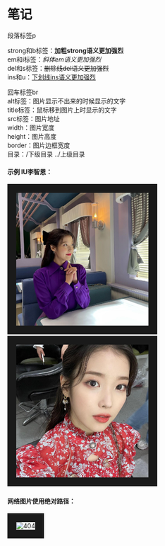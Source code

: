 <h1>笔记</h1>

<p>段落标签p</p>

strong和b标签：<strong>加粗strong语义更加强烈</strong>   
em和i标签：<em>斜体em语义更加强烈</em>   
del和s标签：<del>删除线del语义更加强烈</del>   
ins和u：<ins>下划线ins语义更加强烈</ins>   

回车标签br<br />
alt标签：图片显示不出来的时候显示的文字   
title标签：鼠标移到图片上时显示的文字   
src标签：图片地址   
width：图片宽度   
height：图片高度   
border：图片边框宽度   
目录：/下级目录 ../上级目录
<h4>示例 IU李智恩：</h4>
<img src = "iu2.jpeg" alt = "iu" title = "iu" width = "300" height = "" border = "20">
<img src = "第二天/WechatIMG8.jpeg" width = "300" border = "20" title = "IU" alt = "IU">
<h4>网络图片使用绝对路径：</h4>
<img src = "https://i0.hdslb.com/bfs/album/878c47f86acba93bee9c4de4f1734a675f6ed149.png@1036w.webp" width = "300" alt = "404" title = "鲸鱼🐳" border = "20">
